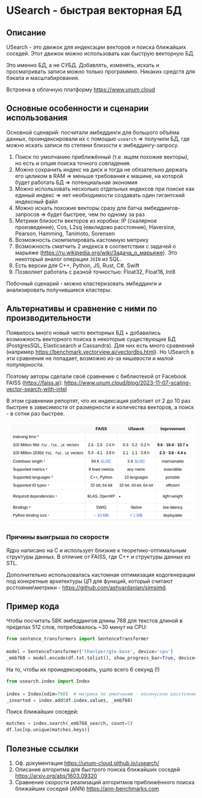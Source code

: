 # USearch - быстрая векторная БД

## Описание

USearch - это движок для индексации векторов и поиска ближайших соседей. Этот движок можно использовать как быструю векторную БД.

Это именно БД, а не СУБД. Добавлять, изменять, искать и просматривать записи можно только программно. Никаких средств для бэкапа и масштабирования.

Встроена в облачную платформу https://www.unum.cloud

## Основные особенности и сценарии использования

Основной сценарий: посчитали эмбеддинги для большого объёма данных, проиндексировали их с помощью `usearch` => получили БД, где можно искать записи по степени близости к эмбеддингу-запросу. 
1. Поиск по умолчанию приближённый (т.е. ищем похожие векторы), но есть и опция поиска точного совпадения.
2. Можно сохранить индекс на диск и тогда не обязательно держать его целиком в RAM => меньше требования к машине, на которой будет работать БД => потенциальная экономия
3. Можно использовать несколько отдельных индексов при поиске как единый индекс => нет необходимости создавать один гигантский индексный файл
4. Можно искать похожие векторы сразу для батча эмбеддингов-запросов => будет быстрее, чем по одному за раз
5. Метрики близости векторов из коробки: IP (скалярное произведение), Cos, L2sq (евклидово расстояние), Haversine, Pearson, Hamming, Tanimoto, Sorensen
6. Возможность скомпилировать кастомную метрику
7. Возможность сматчить 2 индекса в соответствии с задачей о марьяже (https://ru.wikipedia.org/wiki/Задача_о_марьяже). Это некоторый аналог операции `JOIN` из SQL.
8. Есть версии для C++, Python, JS, Rust, C#, Swift
9. Позволяет работать с разной точностью: Float32, Float16, Int8

Побочный сценарий - можно кластеризовать эмбеддинги и анализировать получившиеся кластеры.

## Альтернативы и сравнение с ними по производительности 

Появилось много новый чисто векторных БД + добавились возможность векторного поиска в некоторые существующие БД (PostgresSQL, Elasticsearch и Cassandra).
Для них есть много сравнений (например https://benchmark.vectorview.ai/vectordbs.html). Но USearch в эти сравнения не попадает, возможно из-за нишевости и малой популярности.

Поэтому авторы сделали своё сравнение с библиотекой от Facebook FAISS (https://faiss.ai): 
https://www.unum.cloud/blog/2023-11-07-scaling-vector-search-with-intel

В этом сравнении репортят, что их индексация работает от 2 до 10 раз быстрее в зависимости от размерности и количества векторов, а поиск - в сотни раз быстрее. 

![usearch_vs_faiss.png](usearch_vs_faiss.png)


### Причины выигрыша по скорости

Ядро написано на C и использует близкие к теоретико-оптимальным структуры данных. В отличие от FAISS, где C++ и структуры данных из STL. 

Дополнительно использовалась кастомная оптимизация кодогенерации под конкретные архитектуры ЦП для функций, который считают рсстояние\метрики - https://github.com/ashvardanian/simsimd.  


## Пример кода

Чтобы посчитать 58К эмбеддингов длины 768 для текстов длиной в пределах 512 слов, потребовалось ~30 минут на CPU:

```python
from sentence_transformers import SentenceTransformer

model = SentenceTransformer('thenlper/gte-base', device='cpu')
_emb768 = model.encode(df.txt.tolist(), show_progress_bar=True, device='cpu') 
```

На то, чтобы их проиндексировать, ушло всего 6 секунд (!) 
```python
from usearch.index import Index

index = Index(ndim=768)  # метрика по умолчанию - косинусное расстояние
_inserted = index.add(df.index.values, _emb768)
```

Поиск ближайших соседей:
```python
matches = index.search(_emb768_search, count=5)
df.loc[np.unique(matches.keys)]
```


## Полезные ссылки

1. Оф. документация https://unum-cloud.github.io/usearch/
2. Описание алгоритма для быстрого поиска ближайших соседей https://arxiv.org/abs/1603.09320
3. Сравнение скорости реализаций алгоритмов приближённого поиска ближайших соседей (ANN) https://ann-benchmarks.com 